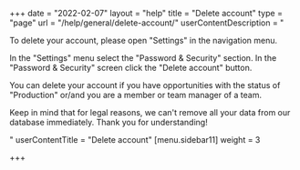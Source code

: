 +++
date = "2022-02-07"
layout = "help"
title = "Delete account"
type = "page"
url = "/help/general/delete-account/"
userContentDescription = "<p>To delete your account, please open \"Settings\" in the navigation menu.</p><p>In the \"Settings\" menu select the \"Password &amp; Security\" section. In the \"Password &amp; Security\" screen click the \"Delete account\" button.</p><p>You can delete your account if you have opportunities with the status of \"Production\" or/and you are a member or team manager of a team.</p><p>Keep in mind that for legal reasons, we can't remove all your data from our database immediately. Thank you for understanding!</p>"
userContentTitle = "Delete account"
[menu.sidebar11]
weight = 3

+++
